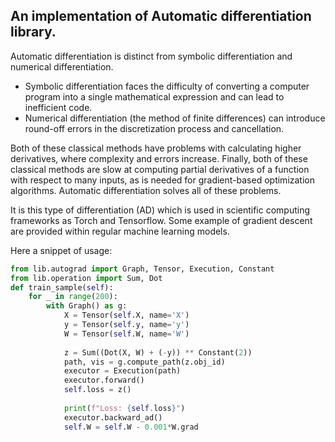 ## An implementation of Automatic differentiation library. 

Automatic differentiation is distinct from symbolic differentiation and numerical differentiation.


- Symbolic differentiation faces the difficulty of converting a computer program into a single 
mathematical expression and can lead to inefficient code. 
- Numerical differentiation (the method of finite differences) can introduce round-off errors in the discretization 
process and cancellation. 

Both of these classical methods have problems with calculating higher 
derivatives, where complexity and errors increase. Finally, both of these classical methods are 
slow at computing partial derivatives of a function with respect to many inputs, as is needed for 
gradient-based optimization algorithms. Automatic differentiation solves all of these problems.

It is this type of differentiation (AD) which is used in scientific computing frameworks as Torch and 
Tensorflow. Some example of gradient descent are provided within regular machine learning models. 

Here a snippet of usage: 

````python
from lib.autograd import Graph, Tensor, Execution, Constant
from lib.operation import Sum, Dot
def train_sample(self):
    for _ in range(200):
        with Graph() as g:
            X = Tensor(self.X, name='X')
            y = Tensor(self.y, name='y')
            W = Tensor(self.W, name='W')
    
            z = Sum((Dot(X, W) + (-y)) ** Constant(2))
            path, vis = g.compute_path(z.obj_id)
            executor = Execution(path)
            executor.forward()
            self.loss = z()
    
            print(f"Loss: {self.loss}")
            executor.backward_ad()
            self.W = self.W - 0.001*W.grad
````